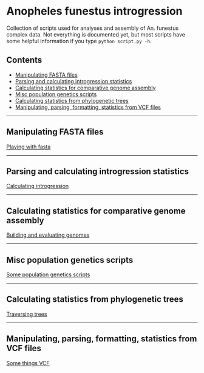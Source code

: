 # Anopheles funestus introgression
Collection of scripts used for analyses and assembly of An. funestus complex data.
Not everything is documented yet, but most scripts have some helpful information if you type `python script.py -h`.

## Contents

* [Manipulating FASTA files](#Manipulating-FASTA-files)
* [Parsing and calculating introgression statistics](#Parsing-and-calculating-introgression-statistics)
* [Calculating statistics for comparative genome assembly](#Calculating-statistics-for-comparative-genome-assembly)
* [Misc population genetics scripts](#Misc-population-genetics-scripts)
* [Calculating statistics from phylogenetic trees](#Calculating-statistics-from-phylogenetic-trees)
* [Manipulating, parsing, formatting, statistics from VCF files](#Manipulating,-parsing,-formatting,-statistics-from-VCF-files)  

___
## Manipulating FASTA files
[Playing with fasta](fasta)
___
## Parsing and calculating introgression statistics
[Calculating introgression](introgression)
___
## Calculating statistics for comparative genome assembly
[Building and evaluating genomes](assembly)
___
## Misc population genetics scripts
[Some population genetics scripts](popgen)
___
## Calculating statistics from phylogenetic trees
[Traversing trees](phylogeny)
___
## Manipulating, parsing, formatting, statistics from VCF files
[Some things VCF](vcf)